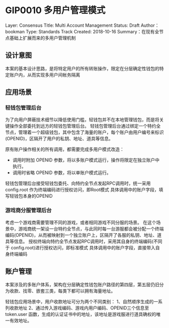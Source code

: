 # GIP0010 多用户管理模式
Layer: Consensus
Title: Multi Account Management
Status: Draft
Author：bookman
Type: Standards Track
Created: 2018-10-16
Summary：在现有全节点基础上扩展而来的多用户管理机制

## 设计意图

本案的基本设计思路，是将特定用户的所有转账操作，限定在分层确定性钱包的特定账户内，从而实现多用户间帐务隔离

## 应用场景

### 轻钱包管理后台

为了向用户屏蔽技术细节以降低使用门槛，轻钱包并不在本地管理钱包，而是将关键操作全部委托到远方的轻钱包管理后台。
轻钱包管理后台通过绑定一个特约全节点，管理着一个超级钱包，其中包含了海量的账户，每个账户由用户编号来标识(OPENID)，区隔开了用户的私钥、地址、道具等信息。

原有账户操作相关的所有调用，都需要完成多用户模式改造：
- 调用时附加 OPENID 参数，将以多账户模式运行，操作将限定在独立账户中执行。
- 调用时省略 OPENID 参数，将以单账户模式运行。

轻钱包管理后台接受轻钱包委托、向特约全节点发起RPC调用时，统一采用 config.root 作为终端编码进行授权访问，即Root模式
具体调用中的账户字段，填写轻钱包本身的OPENID

### 游戏商分服管理后台

考虑一个游戏商需要管理不同的游戏，或者相同游戏不同分服的场景。
在这个场景中，游戏商统一架设一台特约全节点，与此同时每一台游服都会被分配一个终端编码(OPENID)，从而被映射到一个独立账户上，区隔开了各服的私钥、地址、道具等信息。
授权终端向特约全节点发起RPC调用时，采用其自身的终端编码(不同于 config.root)进行授权访问，即标准模式
具体调用中的账户字段，直接带入自身终端编码

## 账户管理

本案涉及的多账户体系，架构在分层确定性钱包账户路径的第四层，第五层仍旧分为收款、找零、嵌套三类，每类下都可以拥有海量地址。

轻钱包应用场景中，用户收款地址可分为两个不同类别：
1、自然顺序生成的一系列收款地址
2、通过传入游戏编码、游戏内用户编码、OPENID三个信息至 token.user 函数，生成的认证证书中的地址，该地址是游戏服进行道具确权的唯一有效地址。
